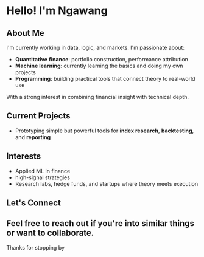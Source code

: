 # Hello! I'm Ngawang


## About Me

I'm currently working in data, logic, and markets. I'm passionate about:

-  **Quantitative finance**: portfolio construction, performance attribution
-  **Machine learning**: currently learning the basics and doing my own projects
- **Programming**: building practical tools that connect theory to real-world use

With a strong interest in combining financial insight with technical depth.

##  Current Projects

-  Prototyping simple but powerful tools for **index research**, **backtesting**, and **reporting**

##  Interests

- Applied ML in finance
- high-signal strategies
- Research labs, hedge funds, and startups where theory meets execution

##  Let's Connect

Feel free to reach out if you're into similar things or want to collaborate.
---


Thanks for stopping by 


<!---
iamrinchen/iamrinchen is a ✨ special ✨ repository because its `README.md` (this file) appears on your GitHub profile.
You can click the Preview link to take a look at your changes.
--->
